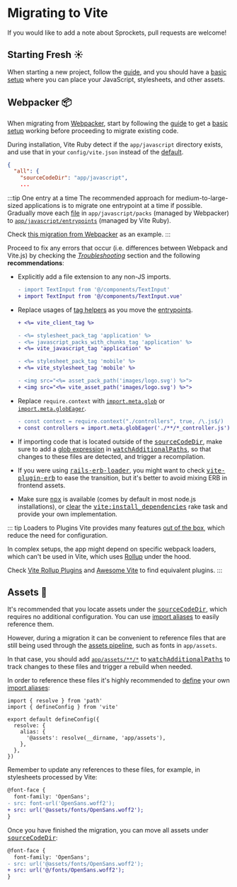 [tag helpers]: /guide/rails.html#tag-helpers-%F0%9F%8F%B7
[discussions]: https://github.com/ElMassimo/vite_ruby/discussions
[rails]: https://rubyonrails.org/
[webpacker]: https://github.com/rails/webpacker
[vite rails]: https://github.com/ElMassimo/vite_ruby
[vite]: https://vitejs.dev/guide/using-plugins.html
[rollup]: https://rollupjs.org/guide/en/
[entrypoints]: /guide/development.html#entrypoints-⤵%EF%B8%8F
[guide]: /guide/
[configuration reference]: /config/
[sourceCodeDir]: /config/#sourcecodedir
[entrypointsDir]: /config/#entrypointsdir
[watchAdditionalPaths]: /config/#watchadditionalpaths
[glob]: https://vitejs.dev/guide/features.html#glob-import
[clear rake]: https://www.rubydoc.info/gems/rake/Rake%2FTask:clear
[vite:install_dependencies]: https://github.com/ElMassimo/vite_ruby/blob/main/vite_ruby/lib/tasks/vite.rake#L32-L35
[npx]: https://docs.npmjs.com/cli/v7/commands/npx
[vite-plugin-erb]: https://github.com/ElMassimo/vite-plugin-erb
[rails-erb-loader]: https://github.com/usabilityhub/rails-erb-loader
[tag helpers]: /guide/development.html#tag-helpers-🏷
[Troubleshooting]: /guide/troubleshooting
[import aliases]: /guide/development.html#import-aliases-👉
[assets pipeline]: https://guides.rubyonrails.org/asset_pipeline.html
[glob expression]: https://github.com/ElMassimo/vite_ruby/blob/eeccd3fc4e7db9524a2bd1075ca1282f3f53c029/vite-plugin-ruby/example/config/vite.json#L9
[resolve.alias]: https://vitejs.dev/config/#resolve-alias

# Migrating to Vite

If you would like to add a note about Sprockets, pull requests are welcome!

## Starting Fresh ☀️

When starting a new project, follow the [guide], and you should have a [basic setup][sourceCodeDir]
where you can place your JavaScript, stylesheets, and other assets.

## Webpacker 📦

When migrating from [Webpacker], start by following the [guide] to get a [basic setup][sourceCodeDir] working before proceeding to migrate existing code.

During installation, Vite Ruby detect if the `app/javascript` directory exists,
and use that in your `config/vite.json` instead of the [default][sourceCodeDir].

```json
{
  "all": {
    "sourceCodeDir": "app/javascript",
    ...
```

:::tip One entry at a time
The recommended approach for medium-to-large-sized applications is to migrate
one entrypoint at a time if possible. Gradually move each [file][entrypoints] in `app/javascript/packs` (managed by Webpacker) to [`app/javascript/entrypoints`][entrypointsDir] (managed by Vite Ruby).

Check [this migration from Webpacker](https://github.com/ElMassimo/pingcrm-vite/pull/1) as an example.
:::

Proceed to fix any errors that occur (i.e. differences between Webpack and Vite.js) by checking the _[Troubleshooting]_ section and the following __recommendations__:

- Explicitly add a file extension to any non-JS imports.

  ```diff
  - import TextInput from '@/components/TextInput'
  + import TextInput from '@/components/TextInput.vue'
  ```

- Replace usages of [tag helpers] as you move the [entrypoints].

  ```diff
  + <%= vite_client_tag %>

  - <%= stylesheet_pack_tag 'application' %>
  - <%= javascript_packs_with_chunks_tag 'application' %>
  + <%= vite_javascript_tag 'application' %>

  - <%= stylesheet_pack_tag 'mobile' %>
  + <%= vite_stylesheet_tag 'mobile' %>

  - <img src="<%= asset_pack_path('images/logo.svg') %>">
  + <img src="<%= vite_asset_path('images/logo.svg') %>">
  ```

- Replace `require.context` with [`import.meta.glob`][glob] or [`import.meta.globEager`][glob].

  ```diff
  - const context = require.context("./controllers", true, /\.js$/)
  + const controllers = import.meta.globEager('./**/*_controller.js')
  ```

- If importing code that is located outside of the <kbd>[sourceCodeDir]</kbd>, make sure to add a [glob expression] in <kbd>[watchAdditionalPaths]</kbd>, so that changes to these files are detected, and trigger a recompilation. 

- If you were using <kbd>[rails-erb-loader]</kbd>, you might want to check <kbd>[vite-plugin-erb]</kbd> to ease the transition, but it's better to avoid mixing ERB in frontend assets.

- Make sure <kbd>[npx]</kbd> is available (comes by default in most node.js installations), or [clear][clear rake] the <kbd>[vite:install_dependencies]</kbd> rake task and provide your own implementation.

::: tip Loaders to Plugins
Vite provides many features [out of the box], which reduce the
need for configuration.

In complex setups, the app might depend on specific webpack loaders, which can't
be used in Vite, which uses [Rollup] under the hood.

Check [Vite Rollup Plugins] and [Awesome Vite] to find equivalent plugins.
:::

[Vite Rollup Plugins]: https://vite-rollup-plugins.patak.dev/
[Awesome Vite]: https://github.com/vitejs/awesome-vite#plugins
[out of the box]: https://vitejs.dev/guide/features.html

## Assets 🎨

It's recommended that you locate assets under the <kbd>[sourceCodeDir]</kbd>,
which requires no additional configuration. You can use [import aliases] to
easily reference them.

However, during a migration it can be convenient to reference files that are
still being used through the [assets pipeline], such as fonts in `app/assets`.

In that case, you should add [`app/assets/**/*`][glob expression] to <kbd>[watchAdditionalPaths]</kbd> to track changes to these files and trigger a rebuild when needed.

In order to reference these files it's highly recommended to [define][resolve.alias] your own [import aliases]:

```js{7}
import { resolve } from 'path'
import { defineConfig } from 'vite'

export default defineConfig({
  resolve: {
    alias: {
      '@assets': resolve(__dirname, 'app/assets'),
    },
  },
})
```

Remember to update any references to these files, for example, in
stylesheets processed by Vite:

```diff
@font-face {
  font-family: 'OpenSans';
- src: font-url('OpenSans.woff2');
+ src: url('@assets/fonts/OpenSans.woff2');
}
```

Once you have finished the migration, you can move all assets under <kbd>[sourceCodeDir]</kbd>:

```diff
@font-face {
  font-family: 'OpenSans';
- src: url('@assets/fonts/OpenSans.woff2');
+ src: url('@/fonts/OpenSans.woff2');
}
```
